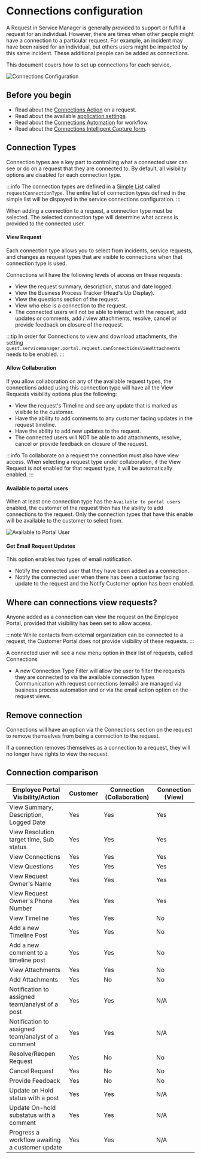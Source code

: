 # Connections configuration
A Request in Service Manager is generally provided to support or fulfill a request for an individual. However, there are times when other people might have a connection to a particular request. For example, an incident may have been raised for an individual, but others users might be impacted by this same incident. These additional people can be added as connections.

This document covers how to set up connections for each service.

![Connections Configuration](/_books/servicemanager-user-guide/images/service-connections-configuration.png)

## Before you begin
* Read about the [Connections Action](/servicemanager-user-guide/service-portfolio/requests/connection-action) on a request.
* Read about the available [application settings](/servicemanager-config/advanced-tools-and-settings/application-settings#connections-settings).
* Read about the [Connections Automation](/servicemanager-config/customize/workflows/request-connections-automation) for workflow.
* Read about the [Connections Intelligent Capture form](/servicemanager-config/customize/service-manager-capture-forms#connections).

## Connection Types
Connection types are a key part to controlling what a connected user can see or do on a request that they are connected to. By default, all visibility options are disabled for each connection type.

:::info
The connection types are defined in a [Simple List](/servicemanager-config/setup/service-manager-simple-lists) called `requestConnectionType`. The entire list of connection types defined in the simple list will be dispayed in the service connections configuration.
:::

When adding a connection to a request, a connection type must be selected.  The selected connection type will determine what access is provided to the connected user.

#### View Request
Each connection type allows you to select from incidents, service requests, and changes as request types that are visible to connections when that connection type is used.

Connections will have the following levels of access on these requests:
* View the request summary, description, status and date logged.
* View the Business Process Tracker (Head's Up Display).
* View the questions section of the request.
* View who else is a connection to the request.
* The connected users will not be able to interact with the request, add updates or comments, add / view attachments, resolve, cancel or provide feedback on closure of the request.

:::tip
In order for Connections to view and download attachments, the setting `guest.servicemanager.portal.request.canConnectionsViewAttachments` needs to be enabled.
:::

#### Allow Collaboration
If you allow collaboration on any of the available request types, the connections added using this connection type will have all the View Requests visibility options plus the following:

* View the request's Timeline and see any update that is marked as visibile to the customer.
* Have the ability to add comments to any customer facing updates in the request timeline.
* Have the ability to add new updates to the request.
* The connected users will NOT be able to add attachments, resolve, cancel or provide feedback on closure of the request.

:::info
To collaborate on a request the connection must also have view access.  When selecting a request type under collaboration, if the View Request is not enabled for that request type, it will be automatically enabled.
:::

#### Available to portal users
When at least one connection type has the `Available to portal users` enabled, the customer of the request then has the ability to add connections to the request. Only the connection types that have this enable will be available to the customer to select from. 

![Available to Portal User](/_books/servicemanager-user-guide/images/service-connections-portal-access.png)

#### Get Email Request Updates
This option enables two types of email notification.
* Notify the connected user that they have been added as a connection.
* Notify the connected user when there has been a customer facing update to the request and the Notify Customer option has been enabled.

## Where can connections view requests?
Anyone added as a connection can view the request on the Employee Portal, provided that visibility has been set to allow access.  

:::note
While contacts from external organization can be connected to a request, the Customer Portal does not provide visibility of these requests.
:::

A connected user will see a new menu option in their list of requests, called Connections

* A new Connection Type Filter will allow the user to filter the requests they are connected to via the available connection types
Communication with request connections (emails) are managed via business process automation and or via the email action option on the request views.

## Remove connection
Connections will have an option via the Connections section on the request to remove themselves from being a connection to the request.

If a connection removes themselves as a connection to a request, they will no longer have rights to view the request.

## Connection comparison

| **Employee Portal Visibility/Action**              | **Customer** | **Connection (Collaboration)** | **Connection (View)** |
|----------------------------------------------------|--------------|--------------------------------|-----------------------|
| View Summary, Description, Logged Date             | Yes          | Yes                            | Yes                   |
| View Resolution target time, Sub status            | Yes          | Yes                            | Yes                   |
| View Connections                                   | Yes          | Yes                            | Yes                   |
| View Questions                                     | Yes          | Yes                            | Yes                   |
| View Request Owner's Name                          | Yes          | Yes                            | Yes                   |
| View Request Owner's Phone Number                  | Yes          | Yes                            | Yes                   |
| View Timeline                                      | Yes          | Yes                            | No                    |
| Add a new Timeline Post                            | Yes          | Yes                            | No                    |
| Add a new comment to a timeline post               | Yes          | Yes                            | No                    |
| View Attachments                                   | Yes          | Yes                            | No                    |
| Add Attachments                                    | Yes          | No                             | No                    |
| Notification to assigned team/analyst of a post    | Yes          | Yes                            | N/A                   |
| Notification to assigned team/analyst of a comment | Yes          | Yes                            | N/A                   |
| Resolve/Reopen Request                             | Yes          | No                             | No                    |
| Cancel Request                                     | Yes          | No                             | No                    |
| Provide Feedback                                   | Yes          | No                             | No                    |
| Update on Hold status with a post                  | Yes          | Yes                            | N/A                   |
| Update On-hold substatus with a comment            | Yes          | Yes                            | N/A                   |
| Progress a workflow awaiting a customer update     | Yes          | Yes                            | N/A                   |
